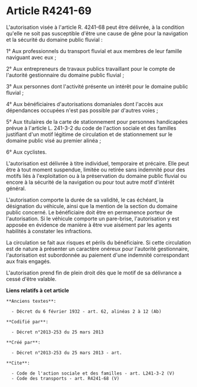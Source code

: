 # Article R4241-69

L'autorisation visée à l'article R. 4241-68 peut être délivrée, à la condition qu'elle ne soit pas susceptible d'être une
cause de gêne pour la navigation et la sécurité du domaine public fluvial : 

1° Aux professionnels du transport fluvial et aux membres de leur famille naviguant avec eux ; 

2° Aux entrepreneurs de travaux publics travaillant pour le compte de l'autorité gestionnaire du domaine public fluvial ; 

3° Aux personnes dont l'activité présente un intérêt pour le domaine public fluvial ; 

4° Aux bénéficiaires d'autorisations domaniales dont l'accès aux dépendances occupées n'est pas possible par d'autres
voies ; 

5° Aux titulaires de la carte de stationnement pour personnes handicapées prévue à l'article L. 241-3-2 du code de l'action
sociale et des familles justifiant d'un motif légitime de circulation et de stationnement sur le domaine public visé au
premier alinéa ; 

6° Aux cyclistes. 

L'autorisation est délivrée à titre individuel, temporaire et précaire. Elle peut être à tout moment suspendue, limitée ou
retirée sans indemnité pour des motifs liés à l'exploitation ou à la préservation du domaine public fluvial ou encore à la
sécurité de la navigation ou pour tout autre motif d'intérêt général. 

L'autorisation comporte la durée de sa validité, le cas échéant, la désignation du véhicule, ainsi que la mention de la
section du domaine public concerné. Le bénéficiaire doit être en permanence porteur de l'autorisation. Si le véhicule
comporte un pare-brise, l'autorisation y est apposée en évidence de manière à être vue aisément par les agents habilités à
constater les infractions. 

La circulation se fait aux risques et périls du bénéficiaire. Si cette circulation est de nature à présenter un caractère
onéreux pour l'autorité gestionnaire, l'autorisation est subordonnée au paiement d'une indemnité correspondant aux frais
engagés. 

L'autorisation prend fin de plein droit dès que le motif de sa délivrance a cessé d'être valable.

**Liens relatifs à cet article**

	**Anciens textes**:

	  - Décret du 6 février 1932 - art. 62, alinéas 2 à 12 (Ab)

	**Codifié par**:

	  - Décret n°2013-253 du 25 mars 2013

	**Créé par**:

	  - Décret n°2013-253 du 25 mars 2013 - art.

	**Cite**:

	  - Code de l'action sociale et des familles - art. L241-3-2 (V)
	  - Code des transports - art. R4241-68 (V)

